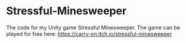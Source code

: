 # Stressful-Minesweeper
The code for my Unity game Stressful Minesweeper. The game can be played for free here: https://carry-on.itch.io/stressful-minesweeper

